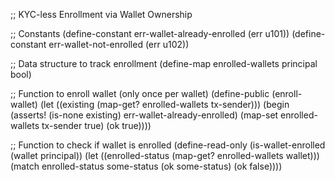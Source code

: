;; KYC-less Enrollment via Wallet Ownership

;; Constants
(define-constant err-wallet-already-enrolled (err u101))
(define-constant err-wallet-not-enrolled (err u102))

;; Data structure to track enrollment
(define-map enrolled-wallets principal bool)

;; Function to enroll wallet (only once per wallet)
(define-public (enroll-wallet)
  (let ((existing (map-get? enrolled-wallets tx-sender)))
    (begin
      (asserts! (is-none existing) err-wallet-already-enrolled)
      (map-set enrolled-wallets tx-sender true)
      (ok true))))

;; Function to check if wallet is enrolled
(define-read-only (is-wallet-enrolled (wallet principal))
  (let ((enrolled-status (map-get? enrolled-wallets wallet)))
    (match enrolled-status
      some-status (ok some-status)
      (ok false))))
      
